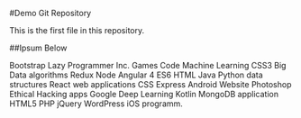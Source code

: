 #Demo Git Repository

This is the first file in this repository.

##Ipsum Below

Bootstrap Lazy Programmer Inc. Games Code Machine Learning CSS3 Big Data algorithms Redux Node Angular 4 ES6 HTML Java Python data structures React web applications CSS Express Android Website Photoshop Ethical Hacking apps Google Deep Learning Kotlin MongoDB application HTML5 PHP jQuery WordPress iOS programm.